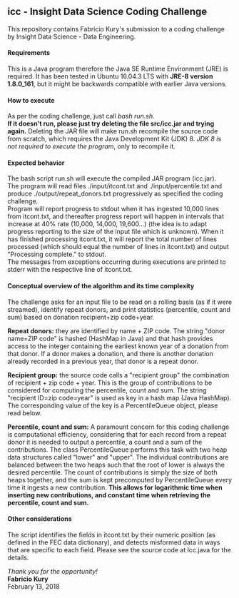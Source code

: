 ## icc - Insight Data Science Coding Challenge
This repository contains Fabricio Kury's submission to a coding challenge by Insight Data Science - Data Engineering.
  
  
#### Requirements
This is a Java program therefore the Java SE Runtime Environment (JRE) is required. It has been tested in Ubuntu 16.04.3 LTS with **JRE-8 version 1.8.0_161**, but it might be backwards compatible with earlier Java versions.  
  
  
#### How to execute
As per the coding challenge, just call _bash run.sh_.  
**If it doesn't run, please just try deleting the file src/icc.jar and trying again.** Deleting the JAR file will make run.sh recompile the source code from scratch, which requires the Java Development Kit (JDK) 8. *JDK 8 is not required to execute the program*, only to recompile it.  
  
  
#### Expected behavior
The bash script run.sh will execute the compiled JAR program (icc.jar).  
The program will read files ./input/itcont.txt and ./input/percentile.txt and produce ./output/repeat_donors.txt progressively as specified the coding challenge.  
Program will report progress to stdout when it has ingested 10,000 lines from itcont.txt, and thereafter progress report will happen in intervals that increase at 40% rate (10,000, 14,000, 19,600...) (the idea is to adapt progress reporting to the size of the input file which is unknown). When it has finished processing itcont.txt, it will report the total number of lines processed (which should equal the number of lines in itcont.txt) and output "Processing complete." to stdout.  
The messages from exceptions occurring during executions are printed to stderr with the respective line of itcont.txt.  
  
  
#### Conceptual overview of the algorithm and its time complexity
The challenge asks for an input file to be read on a rolling basis (as if it were streamed), identify repeat donors, and print statistics (percentile, count and sum) based on donation recipient+zip code+year.  
  
**Repeat donors:** they are identified by name + ZIP code. The string "donor name=ZIP code" is hashed (HashMap in Java) and that hash provides access to the integer containing the earliest known year of a donation from that donor. If a donor makes a donation, and there is another donation already recorded in a previous year, that donor is a repeat donor.  
  
**Recipient group:** the source code calls a "recipient group" the combination of recipient + zip code + year. This is the group of contributions to be considered for computing the percentile, count and sum. The string "recipient ID=zip code=year" is used as key in a hash map (Java HashMap). The corresponding value of the key is a PercentileQueue object, please read below.  
  
**Percentile, count and sum:** A paramount concern for this coding challenge is computational efficiency, considering that for each record from a repeat donor it is needed to output a percentile, a count and a sum of the contributions. The class PercentileQueue performs this task with two heap data structures called "lower" and "upper". The individual contributions are balanced between the two heaps such that the root of lower is always the desired percentile. The count of contributions is simply the size of both heaps together, and the sum is kept precomputed by PercentileQueue every time it ingests a new contribution. **This allows for logarithmic time when inserting new contributions, and constant time when retrieving the percentile, count and sum.**  
  
  
#### Other considerations
The script identifies the fields in itcont.txt by their numeric position (as defined in the FEC data dictionary), and detects misformed data in ways that are specific to each field. Please see the source code at Icc.java for the details.  
  
  
*Thank you for the opportunity!*  
**Fabricio Kury**  
February 13, 2018
